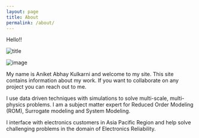 ```yaml
---
layout: page
title: About
permalink: /about/
---
```


Hello!!

![title](./DSC_0011.jpg)


![image](https://drive.google.com/file/d/1vX2-Snkd5vG-BlibLSdQpqh_oJHWk_S-/view?usp=sharing)

My name is Aniket Abhay Kulkarni and welcome to my site. This site contains information about my work. If you want to collaborate on any project you can reach out to me.

I use data driven techniques with simulations to solve multi-scale, multi-physics problems. I am a subject matter expert for Reduced Order Modeling (ROM), Surrogate modeling and System Modeling.

I interface with electronics customers in Asia Pacific Region and help solve challenging problems in the domain of Electronics Reliability.
